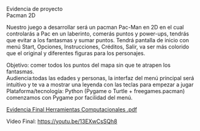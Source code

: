 Evidencia de proyecto  
Pacman 2D  

Nuestro juego a desarrollar será un pacman Pac-Man en 2D en el cual controlarás a Pac en un laberinto, comerás puntos y power-ups, tendrás que evitar a los fantasmas y sumar puntos. 
Tendrá pantalla de inicio con menú Start, Opciones, Instrucciones, Créditos, Salir, va ser más colorido que el original y diferentes figuras para los personajes.    

Objetivo: comer todos los puntos del mapa sin que te atrapen los fantasmas.  
Audiencia:todas las edades y personas, la interfaz del menú principal será intuitivo y te va a mostrar una leyenda con las teclas para empezar a jugar  
Plataforma/tecnología: Python (Pygame o Turtle + freegames.pacman) comenzamos con Pygame por facilidad del menú.  

[Evidencia Final Herramientas Computacionales .pdf](https://github.com/user-attachments/files/22438409/Evidencia.Final.Herramientas.Computacionales.pdf)

Video Final: https://youtu.be/13EXwCsSQh8 
